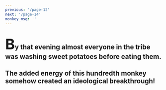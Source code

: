 ```yaml
---
previous: '/page-12'
next: '/page-14'
monkey_msg: ''
---
```


## <span style="font-size:47px;">B</span>y that evening almost everyone in the tribe was washing sweet potatoes before eating them.

## The added energy of this hundredth monkey somehow created an ideological breakthrough!
